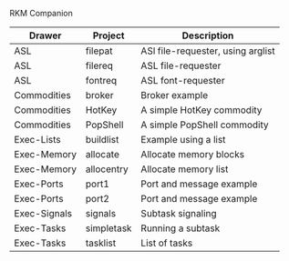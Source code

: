 RKM Companion

| Drawer       | Project       | Description
| ------------ | ------------- | ----------------------------------
| ASL          | filepat       | ASl file-requester, using arglist
| ASL          | filereq       | ASL file-requester
| ASL          | fontreq       | ASL font-requester
| Commodities  | broker        | Broker example
| Commodities  | HotKey        | A simple HotKey commodity
| Commodities  | PopShell      | A simple PopShell commodity
| Exec-Lists   | buildlist     | Example using a list
| Exec-Memory  | allocate      | Allocate memory blocks
| Exec-Memory  | allocentry    | Allocate memory list
| Exec-Ports   | port1         | Port and message example
| Exec-Ports   | port2         | Port and message example
| Exec-Signals | signals       | Subtask signaling
| Exec-Tasks   | simpletask    | Running a subtask
| Exec-Tasks   | tasklist      | List of tasks
